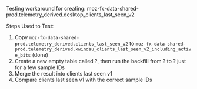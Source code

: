 Testing workaround for creating: moz-fx-data-shared-prod.telemetry_derived.desktop_clients_last_seen_v2

Steps Used to Test:
1. Copy `moz-fx-data-shared-prod.telemetry_derived.clients_last_seen_v2` to `moz-fx-data-shared-prod.telemetry_derived.kwindau_clients_last_seen_v2_including_active_bits` (done)
2. Create a new empty table called ?, then run the backfill from ? to ? just for a few sample IDs
3. Merge the result into clients last seen v1
4. Compare clients last seen v1 with the correct sample IDs 
